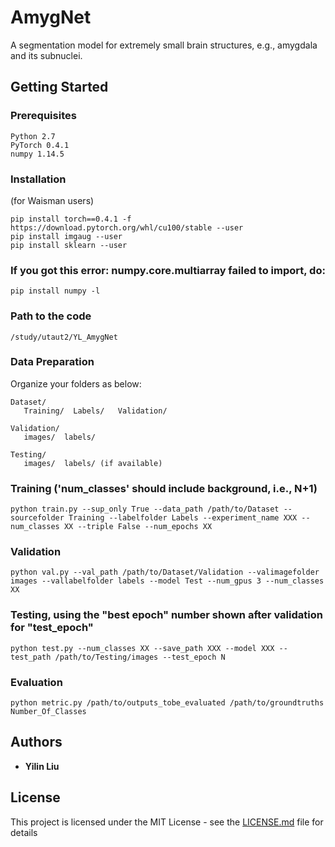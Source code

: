 # AmygNet

A segmentation model for extremely small brain structures, e.g., amygdala and its subnuclei.

## Getting Started


### Prerequisites


```
Python 2.7
PyTorch 0.4.1
numpy 1.14.5
```

### Installation

(for Waisman users)
```
pip install torch==0.4.1 -f https://download.pytorch.org/whl/cu100/stable --user
pip install imgaug --user
pip install sklearn --user
```
### If you got this error: numpy.core.multiarray failed to import, do:
```
pip install numpy -l
```

### Path to the code
```
/study/utaut2/YL_AmygNet
```
### Data Preparation
Organize your folders as below:
```
Dataset/
   Training/  Labels/   Validation/
```

```
Validation/
   images/  labels/
```
```
Testing/
   images/  labels/ (if available)
```
   
### Training ('num_classes' should include background, i.e., N+1)
```
python train.py --sup_only True --data_path /path/to/Dataset --sourcefolder Training --labelfolder Labels --experiment_name XXX --num_classes XX --triple False --num_epochs XX
```
### Validation
```
python val.py --val_path /path/to/Dataset/Validation --valimagefolder images --vallabelfolder labels --model Test --num_gpus 3 --num_classes XX
```
### Testing, using the "best epoch" number shown after validation for "test_epoch"
```
python test.py --num_classes XX --save_path XXX --model XXX --test_path /path/to/Testing/images --test_epoch N 
```
### Evaluation
```
python metric.py /path/to/outputs_tobe_evaluated /path/to/groundtruths Number_Of_Classes
```

## Authors

* **Yilin Liu**

## License

This project is licensed under the MIT License - see the [LICENSE.md](LICENSE.md) file for details


